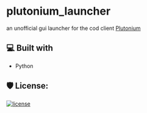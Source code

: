 <h1 id="title" align="left">plutonium_launcher</h1>

an unofficial gui launcher for the cod client [Plutonium]([https://store.steampowered.com/agecheck/app/232090/](https://plutonium.pw/))

<h2>💻 Built with</h2>

*   Python

<h2>🛡️ License:</h2>

[![license](https://www.gnu.org/graphics/gplv3-with-text-136x68.png)](LICENSE)
